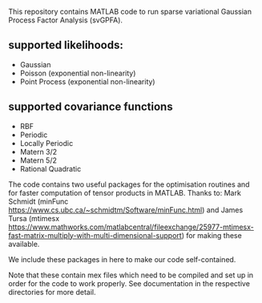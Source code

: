 This repository contains MATLAB code to run sparse variational Gaussian Process Factor Analysis (svGPFA).

## supported likelihoods:
* Gaussian
* Poisson (exponential non-linearity)
* Point Process (exponential non-linearity)

## supported covariance functions
* RBF
* Periodic
* Locally Periodic
* Matern 3/2
* Matern 5/2
* Rational Quadratic

The code contains two useful packages for the optimisation routines and for faster computation of tensor products in MATLAB.
Thanks to: Mark Schmidt (minFunc https://www.cs.ubc.ca/~schmidtm/Software/minFunc.html) and James Tursa (mtimesx https://www.mathworks.com/matlabcentral/fileexchange/25977-mtimesx-fast-matrix-multiply-with-multi-dimensional-support) for making these available. 

We include these packages in here to make our code self-contained. 

Note that these contain mex files which need to be compiled and set up in order for the code to work properly. 
See documentation in the respective directories for more detail.
